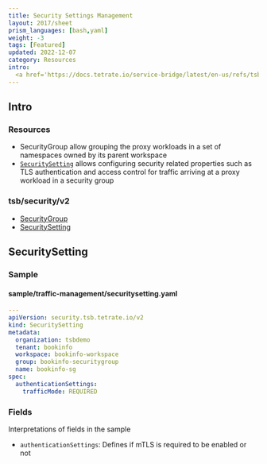 ```yaml
---
title: Security Settings Management
layout: 2017/sheet
prism_languages: [bash,yaml]
weight: -3
tags: [Featured]
updated: 2022-12-07
category: Resources
intro:
  <a href='https://docs.tetrate.io/service-bridge/latest/en-us/refs/tsb/security/v2/yaml'>Security Settings Management</a> in TSB.
---
```


## Intro

### Resources
- SecurityGroup allow grouping the proxy workloads in a set of namespaces owned by its parent workspace
- [`SecuritySetting`](#securitysetting) allows configuring security related properties such as TLS authentication and access control for traffic arriving at a proxy workload in a security group

### tsb/security/v2

- [SecurityGroup](https://docs.tetrate.io/service-bridge/latest/en-us/refs/tsb/security/v2/security_group)
- [SecuritySetting](https://docs.tetrate.io/service-bridge/latest/en-us/refs/tsb/security/v2/security_setting)

## SecuritySetting

### Sample

#### sample/traffic-management/securitysetting.yaml

```yaml
---
apiVersion: security.tsb.tetrate.io/v2
kind: SecuritySetting
metadata:
  organization: tsbdemo
  tenant: bookinfo
  workspace: bookinfo-workspace
  group: bookinfo-securitygroup
  name: bookinfo-sg
spec:
  authenticationSettings:
    trafficMode: REQUIRED
```

### Fields

Interpretations of fields in the sample
- `authenticationSettings`: Defines if mTLS is required to be enabled or not